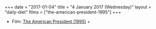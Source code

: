 +++
date = "2017-01-04"
title = "4 January 2017 (Wednesday)"
layout = "daily-diet"
films = ["the-american-president-1995"]
+++

<ul>
<li class="entry films">Film: <a href="/films/the-american-president-1995">The American President (1995)</a> +</li>
</ul>